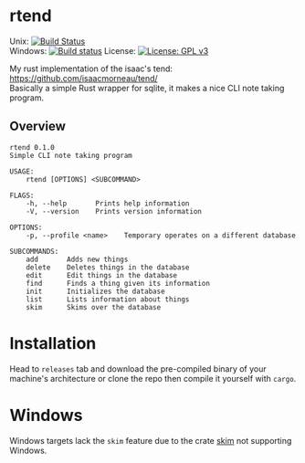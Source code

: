 # rtend
Unix: [![Build Status](https://travis-ci.com/Rudo2204/rtend.svg?branch=master)](https://travis-ci.org/Rudo2204/rtend)<br/>
Windows: [![Build status](https://ci.appveyor.com/api/projects/status/3ltt06neh2uns9y0?svg=true)](https://ci.appveyor.com/project/Rudo2204/rtend)
License: [![License: GPL v3](https://img.shields.io/badge/License-GPLv3-blue.svg)](https://www.gnu.org/licenses/gpl-3.0)

My rust implementation of the isaac's tend: https://github.com/isaacmorneau/tend/<br/>
Basically a simple Rust wrapper for sqlite, it makes a nice CLI note taking program.

## Overview
```
rtend 0.1.0
Simple CLI note taking program

USAGE:
    rtend [OPTIONS] <SUBCOMMAND>

FLAGS:
    -h, --help       Prints help information
    -V, --version    Prints version information

OPTIONS:
    -p, --profile <name>    Temporary operates on a different database

SUBCOMMANDS:
    add       Adds new things
    delete    Deletes things in the database
    edit      Edit things in the database
    find      Finds a thing given its information
    init      Initializes the database
    list      Lists information about things
    skim      Skims over the database
```
# Installation
Head to `releases` tab and download the pre-compiled binary of your machine's architecture or clone the repo then compile it yourself with `cargo`.

# Windows
Windows targets lack the `skim` feature due to the crate [skim](https://github.com/lotabout/skim) not supporting Windows.
